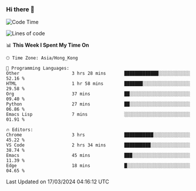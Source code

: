 ### Hi there 👋

<!--
**nicehiro/nicehiro** is a ✨ _special_ ✨ repository because its `README.md` (this file) appears on your GitHub profile.

Here are some ideas to get you started:

- 🔭 I’m currently working on ...
- 🌱 I’m currently learning ...
- 👯 I’m looking to collaborate on ...
- 🤔 I’m looking for help with ...
- 💬 Ask me about ...
- 📫 How to reach me: ...
- 😄 Pronouns: ...
- ⚡ Fun fact: ...
-->

<!--START_SECTION:waka-->
![Code Time](http://img.shields.io/badge/Code%20Time-287%20hrs%2049%20mins-blue)

![Lines of code](https://img.shields.io/badge/From%20Hello%20World%20I%27ve%20Written-2.6%20million%20lines%20of%20code-blue)

📊 **This Week I Spent My Time On** 

```text
🕑︎ Time Zone: Asia/Hong_Kong

💬 Programming Languages: 
Other                    3 hrs 28 mins       █████████████░░░░░░░░░░░░   52.16 % 
HTML                     1 hr 58 mins        ███████░░░░░░░░░░░░░░░░░░   29.58 % 
Org                      37 mins             ██░░░░░░░░░░░░░░░░░░░░░░░   09.40 % 
Python                   27 mins             ██░░░░░░░░░░░░░░░░░░░░░░░   06.86 % 
Emacs Lisp               7 mins              ░░░░░░░░░░░░░░░░░░░░░░░░░   01.91 % 

🔥 Editors: 
Chrome                   3 hrs               ███████████░░░░░░░░░░░░░░   45.22 % 
VS Code                  2 hrs 34 mins       ██████████░░░░░░░░░░░░░░░   38.74 % 
Emacs                    45 mins             ███░░░░░░░░░░░░░░░░░░░░░░   11.39 % 
Edge                     18 mins             █░░░░░░░░░░░░░░░░░░░░░░░░   04.65 % 
```


 Last Updated on 17/03/2024 04:16:12 UTC
<!--END_SECTION:waka-->
